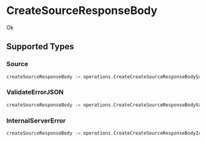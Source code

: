 # CreateSourceResponseBody

Ok


## Supported Types

### Source

```go
createSourceResponseBody := operations.CreateCreateSourceResponseBodySource(shared.Source{/* values here */})
```

### ValidateErrorJSON

```go
createSourceResponseBody := operations.CreateCreateSourceResponseBodyValidateErrorJSON(shared.ValidateErrorJSON{/* values here */})
```

### InternalServerError

```go
createSourceResponseBody := operations.CreateCreateSourceResponseBodyInternalServerError(shared.InternalServerError{/* values here */})
```

